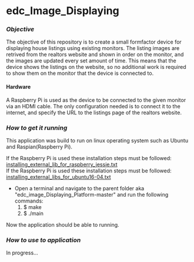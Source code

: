 # edc_Image_Displaying

### *Objective*
The objective of this repository is to create a small formfactor device for displaying house listings using existing monitors. The listing images are retrived from the realtors website and shown in order on the monitor, and the images are updated every set amount of time. This means that the device shows the listings on the website, so no additional work is required to show them on the monitor that the device is connected to.

#### Hardware
A Raspberry Pi is used as the device to be connected to the given monitor via an HDMI cable. The only configuration needed is to connect it to the internet, and specify the URL to the listings page of the realtors website.

### *How to get it running*
This application was build to run on linux operating system such as Ubuntu and Raspian(Raspberry Pi).

If the Raspberry Pi is used these installation steps must be followed: [installing_external_lib_for_raspberry_jessie.txt](installing_external_lib_for_raspberry_jessie.txt) <br>
If the Raspberry Pi is used these installation steps must be followed: [installing_external_libs_for_ubuntu16-04.txt](installing_external_libs_for_ubuntu16-04.txt)

- Open a terminal and navigate to the parent folder aka "edc_image_Displaying_Platform-master" and run the following commands:
   1. $ make
   2. $ ./main
      
Now the application should be able to running.

### *How to use to application*
In progress...
